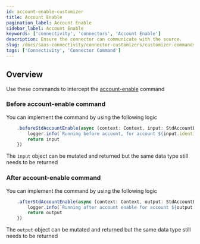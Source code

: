 ```yaml
---
id: account-enable-customizer
title: Account Enable
pagination_label: Account Enable
sidebar_label: Account Enable
keywords: ['connectivity', 'connectors', 'Account Enable']
description: Ensure the connector can communicate with the source.
slug: /docs/saas-connectivity/connector-customizers/customizer-commands/account-enable
tags: ['Connectivity', 'Connector Command']
---
```


## Overview

Use these commands to intercept the [account-enable](../../commands/account-enable) command

### Before account-enable command

You can implement the command by using the following logic

```javascript
    .beforeStdAccountEnable(async (context: Context, input: StdAccountEnableInput) => {
        logger.info(`Running before account, for account ${input.identity}`)
        return input
    })
```
The `input` object can be mutated and returned but the same data type still needs to be returned 

### After account-enable command

You can implement the command by using the following logic

```javascript
    .afterStdAccountEnable(async (context: Context, output: StdAccountEnableOutput) => {
        logger.info(`Running after account enable for account ${output.identity}`)
        return output
    })
```
The `output` object can be mutated and returned but the same data type still needs to be returned 